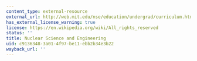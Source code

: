 ```yaml
---
content_type: external-resource
external_url: http://web.mit.edu/nse/education/undergrad/curriculum.html
has_external_license_warning: true
license: https://en.wikipedia.org/wiki/All_rights_reserved
status: ''
title: Nuclear Science and Engineering
uid: c9136348-3a01-4f97-be11-ebb2b34e3b22
wayback_url: ''
---
```

